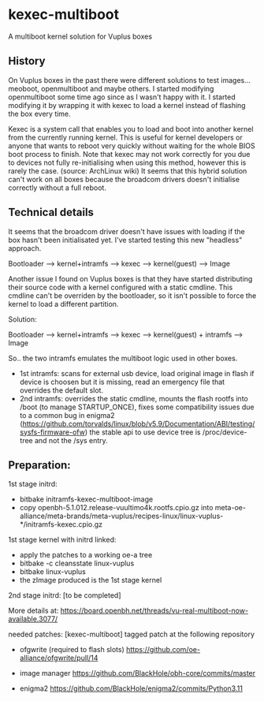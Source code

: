 # kexec-multiboot
A multiboot kernel solution for Vuplus boxes

History
---
On Vuplus boxes in the past there were different solutions to test images... meoboot, openmultiboot and maybe others.
I started modifying openmultiboot some time ago since as I wasn't happy with it. I started modifying it by wrapping it with kexec 
to load a kernel instead of flashing the box every time.

Kexec is a system call that enables you to load and boot into another kernel from the currently running kernel. This is useful for kernel developers or anyone that wants to reboot very quickly without waiting for the whole BIOS boot process to finish. Note that kexec may not work correctly for you due to devices not fully re-initialising when using this method, however this is rarely the case. (source: ArchLinux wiki)
It seems that this hybrid solution can't work on all boxes because the broadcom drivers doesn't initialise correctly without a full reboot.


Technical details
---
It seems that the broadcom driver doesn't have issues with loading if the box hasn't been initialisated yet.
I've started testing this new "headless" approach.

Bootloader --> kernel+intramfs --> kexec --> kernel(guest) --> Image 

Another issue I found on Vuplus boxes is that they have started distributing their source code with a kernel configured with a static cmdline.
This cmdline can't be overriden by the bootloader, so it isn't possible to force the kernel to load a different partition.

Solution: 

Bootloader --> kernel+intramfs --> kexec --> kernel(guest) + intramfs --> Image

So.. the two intramfs emulates the multiboot logic used in other boxes.
- 1st intramfs: scans for external usb device, load original image in flash if device is choosen but it is missing, read an emergency file that overrides the default slot.
- 2nd intramfs: overrides the static cmdline, mounts the flash rootfs into /boot (to manage STARTUP_ONCE), fixes some compatibility issues due to a common bug in enigma2
(https://github.com/torvalds/linux/blob/v5.9/Documentation/ABI/testing/sysfs-firmware-ofw) the stable api to use device tree is /proc/device-tree and not the /sys entry. 


Preparation:
---

1st stage initrd: 
- bitbake initramfs-kexec-multiboot-image
- copy openbh-5.1.012.release-vuultimo4k.rootfs.cpio.gz into meta-oe-alliance/meta-brands/meta-vuplus/recipes-linux/linux-vuplus-*/initramfs-kexec.cpio.gz

1st stage kernel with initrd linked:
- apply the patches to a working oe-a tree
- bitbake -c cleansstate linux-vuplus
- bitbake linux-vuplus
- the zImage produced is the 1st stage kernel

2nd stage initrd: 
[to be completed]



More details at:
https://board.openbh.net/threads/vu-real-multiboot-now-available.3077/

needed patches:
[kexec-multiboot] tagged patch at the following repository

- ofgwrite (required to flash slots)
https://github.com/oe-alliance/ofgwrite/pull/14

- image manager 
https://github.com/BlackHole/obh-core/commits/master

- enigma2
https://github.com/BlackHole/enigma2/commits/Python3.11
